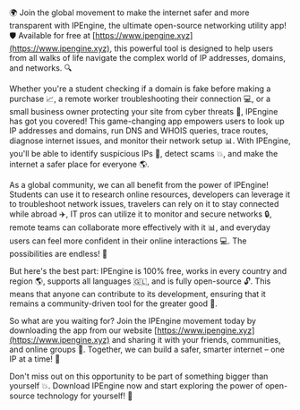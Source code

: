🌍 Join the global movement to make the internet safer and more transparent with IPEngine, the ultimate open-source networking utility app! 🛡️ Available for free at [https://www.ipengine.xyz](https://www.ipengine.xyz), this powerful tool is designed to help users from all walks of life navigate the complex world of IP addresses, domains, and networks. 🔍

Whether you're a student checking if a domain is fake before making a purchase 📈, a remote worker troubleshooting their connection 💻, or a small business owner protecting your site from cyber threats 💸, IPEngine has got you covered! This game-changing app empowers users to look up IP addresses and domains, run DNS and WHOIS queries, trace routes, diagnose internet issues, and monitor their network setup 📊. With IPEngine, you'll be able to identify suspicious IPs 👀, detect scams 💥, and make the internet a safer place for everyone 🌎.

As a global community, we can all benefit from the power of IPEngine! Students can use it to research online resources, developers can leverage it to troubleshoot network issues, travelers can rely on it to stay connected while abroad ✈️, IT pros can utilize it to monitor and secure networks 🔒, remote teams can collaborate more effectively with it 📊, and everyday users can feel more confident in their online interactions 💻. The possibilities are endless! 🚀

But here's the best part: IPEngine is 100% free, works in every country and region 🌎, supports all languages 🇬🇱, and is fully open-source 🔓. This means that anyone can contribute to its development, ensuring that it remains a community-driven tool for the greater good 💖.

So what are you waiting for? Join the IPEngine movement today by downloading the app from our website [https://www.ipengine.xyz](https://www.ipengine.xyz) and sharing it with your friends, communities, and online groups 📢. Together, we can build a safer, smarter internet – one IP at a time! 🔑

Don't miss out on this opportunity to be part of something bigger than yourself 💥. Download IPEngine now and start exploring the power of open-source technology for yourself! 🚀
